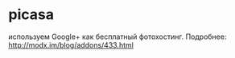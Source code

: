 picasa
=========
используем Google+ как бесплатный фотохостинг. Подробнее: http://modx.im/blog/addons/433.html